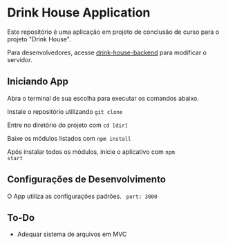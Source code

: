 # Drink House Application

Este repositório é uma aplicação em projeto de conclusão de curso para o projeto "Drink House".

Para desenvolvedores, acesse [drink-house-backend](https://github.com/Caue113/drinkhouse-backend) para modificar o servidor.

## Iniciando App

Abra o terminal de sua escolha para executar os comandos abaixo.

Instale o repositório utilizando
<code>git clone</code>

Entre no diretório do projeto com
<code>cd [dir]</code>

Baixe os módulos listados com
<code>npm install</code>

Após instalar todos os módulos, inicie o aplicativo com
<code>npm start</code>

## Configurações de Desenvolvimento

O App utiliza as configurações padrões.
<code> port: 3000 </code>

## To-Do

- Adequar sistema de arquivos em MVC